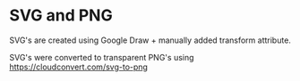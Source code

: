 # SVG and PNG

SVG's are created using Google Draw + manually added transform attribute.

SVG's were converted to transparent PNG's using https://cloudconvert.com/svg-to-png